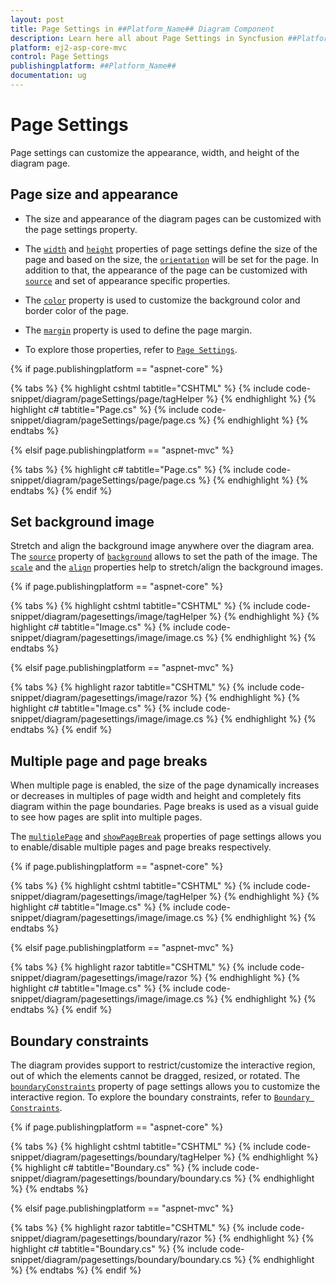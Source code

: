 ```yaml
---
layout: post
title: Page Settings in ##Platform_Name## Diagram Component
description: Learn here all about Page Settings in Syncfusion ##Platform_Name## Diagram component of Syncfusion Essential JS 2 and more.
platform: ej2-asp-core-mvc
control: Page Settings
publishingplatform: ##Platform_Name##
documentation: ug
---
```



# Page Settings

Page settings can customize the appearance, width, and height of the diagram page.

## Page size and appearance

* The size and appearance of the diagram pages can be customized with the page settings property.

* The [`width`](https://help.syncfusion.com/cr/aspnetcore-js2/Syncfusion.EJ2.Diagrams.DiagramPageSettings.html#Syncfusion_EJ2_Diagrams_DiagramPageSettings_Width) and [`height`](https://help.syncfusion.com/cr/aspnetcore-js2/Syncfusion.EJ2.Diagrams.DiagramPageSettings.html#Syncfusion_EJ2_Diagrams_DiagramPageSettings_Height) properties of page settings define the size of the page and based on the size, the [`orientation`](https://help.syncfusion.com/cr/aspnetcore-js2/Syncfusion.EJ2.Diagrams.DiagramPageSettings.html#Syncfusion_EJ2_Diagrams_DiagramPageSettings_Orientation) will be set for the page. In addition to that, the appearance of the page can be customized with [`source`](https://help.syncfusion.com/cr/aspnetcore-js2/Syncfusion.EJ2.Diagrams.DiagramBackground.html#Syncfusion_EJ2_Diagrams_DiagramBackground_Source) and set of appearance specific properties.

* The [`color`](https://help.syncfusion.com/cr/aspnetcore-js2/Syncfusion.EJ2.Diagrams.DiagramBackground.html#Syncfusion_EJ2_Diagrams_DiagramBackground_Color) property is used to customize the background color and border color of the page.

* The [`margin`](https://help.syncfusion.com/cr/aspnetcore-js2/Syncfusion.EJ2.Diagrams.DiagramPageSettings.html#Syncfusion_EJ2_Diagrams_DiagramPageSettings_Margin) property is used to define the page margin.

* To explore those properties, refer to [`Page Settings`](https://help.syncfusion.com/cr/aspnetcore-js2/Syncfusion.EJ2.Diagrams.DiagramPageSettings.htmll).

{% if page.publishingplatform == "aspnet-core" %}

{% tabs %}
{% highlight cshtml tabtitle="CSHTML" %}
{% include code-snippet/diagram/pageSettings/page/tagHelper %}
{% endhighlight %}
{% highlight c# tabtitle="Page.cs" %}
{% include code-snippet/diagram/pageSettings/page/page.cs %}
{% endhighlight %}
{% endtabs %}

{% elsif page.publishingplatform == "aspnet-mvc" %}

{% tabs %}
{% highlight c# tabtitle="Page.cs" %}
{% include code-snippet/diagram/pageSettings/page/page.cs %}
{% endhighlight %}
{% endtabs %}
{% endif %}



## Set background image

Stretch and align the background image anywhere over the diagram area. The [`source`](https://help.syncfusion.com/cr/aspnetcore-js2/Syncfusion.EJ2.Diagrams.DiagramBackground.html#Syncfusion_EJ2_Diagrams_DiagramBackground_Source) property of [`background`](https://help.syncfusion.com/cr/aspnetcore-js2/Syncfusion.EJ2.Diagrams.DiagramBackground.html) allows to set the path of the image. The [`scale`](https://help.syncfusion.com/cr/aspnetcore-js2/Syncfusion.EJ2.Diagrams.DiagramBackground.html#Syncfusion_EJ2_Diagrams_DiagramBackground_Scale) and the [`align`](https://help.syncfusion.com/cr/aspnetcore-js2/Syncfusion.EJ2.Diagrams.DiagramBackground.html#Syncfusion_EJ2_Diagrams_DiagramBackground_Align) properties help to stretch/align the background images.


{% if page.publishingplatform == "aspnet-core" %}

{% tabs %}
{% highlight cshtml tabtitle="CSHTML" %}
{% include code-snippet/diagram/pagesettings/image/tagHelper %}
{% endhighlight %}
{% highlight c# tabtitle="Image.cs" %}
{% include code-snippet/diagram/pagesettings/image/image.cs %}
{% endhighlight %}
{% endtabs %}

{% elsif page.publishingplatform == "aspnet-mvc" %}

{% tabs %}
{% highlight razor tabtitle="CSHTML" %}
{% include code-snippet/diagram/pagesettings/image/razor %}
{% endhighlight %}
{% highlight c# tabtitle="Image.cs" %}
{% include code-snippet/diagram/pagesettings/image/image.cs %}
{% endhighlight %}
{% endtabs %}
{% endif %}



## Multiple page and page breaks

When multiple page is enabled, the size of the page dynamically increases or decreases in multiples of page width and height and completely fits diagram within the page boundaries. Page breaks is used as a visual guide to see how pages are split into multiple pages.

The [`multiplePage`](https://help.syncfusion.com/cr/aspnetcore-js2/Syncfusion.EJ2.Diagrams.DiagramPageSettings.html#Syncfusion_EJ2_Diagrams_DiagramPageSettings_MultiplePage) and [`showPageBreak`](https://help.syncfusion.com/cr/aspnetcore-js2/Syncfusion.EJ2.Diagrams.DiagramPageSettings.html#Syncfusion_EJ2_Diagrams_DiagramPageSettings_ShowPageBreaks) properties of page settings allows you to enable/disable multiple pages and page breaks respectively.

{% if page.publishingplatform == "aspnet-core" %}

{% tabs %}
{% highlight cshtml tabtitle="CSHTML" %}
{% include code-snippet/diagram/pagesettings/image/tagHelper %}
{% endhighlight %}
{% highlight c# tabtitle="Image.cs" %}
{% include code-snippet/diagram/pagesettings/image/image.cs %}
{% endhighlight %}
{% endtabs %}

{% elsif page.publishingplatform == "aspnet-mvc" %}

{% tabs %}
{% highlight razor tabtitle="CSHTML" %}
{% include code-snippet/diagram/pagesettings/image/razor %}
{% endhighlight %}
{% highlight c# tabtitle="Image.cs" %}
{% include code-snippet/diagram/pagesettings/image/image.cs %}
{% endhighlight %}
{% endtabs %}
{% endif %}



## Boundary constraints

The diagram provides support to restrict/customize the interactive region, out of which the elements cannot be dragged, resized, or rotated. The [`boundaryConstraints`](https://help.syncfusion.com/cr/aspnetcore-js2/Syncfusion.EJ2.Diagrams.BoundaryConstraints.html) property of page settings allows you to customize the interactive region. To explore the boundary constraints, refer to [`Boundary Constraints`](https://help.syncfusion.com/cr/aspnetcore-js2/Syncfusion.EJ2.Diagrams.BoundaryConstraints.html).

{% if page.publishingplatform == "aspnet-core" %}

{% tabs %}
{% highlight cshtml tabtitle="CSHTML" %}
{% include code-snippet/diagram/pagesettings/boundary/tagHelper %}
{% endhighlight %}
{% highlight c# tabtitle="Boundary.cs" %}
{% include code-snippet/diagram/pagesettings/boundary/boundary.cs %}
{% endhighlight %}
{% endtabs %}

{% elsif page.publishingplatform == "aspnet-mvc" %}

{% tabs %}
{% highlight razor tabtitle="CSHTML" %}
{% include code-snippet/diagram/pagesettings/boundary/razor %}
{% endhighlight %}
{% highlight c# tabtitle="Boundary.cs" %}
{% include code-snippet/diagram/pagesettings/boundary/boundary.cs %}
{% endhighlight %}
{% endtabs %}
{% endif %}

